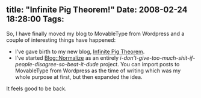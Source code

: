 title: "Infinite Pig Theorem!"
Date: 2008-02-24 18:28:00
Tags: 
---
<p>So, I have finally moved my blog to MovableType from Wordpress and a couple of interesting things have happened:</p>
<ul>
<li>I&#8217;ve gave birth to my new blog, <a href="http://infinitepig.damog.net/">Infinite Pig Theorem</a>.</li>
<li>I&#8217;ve started <a href="http://search.cpan.org/%7Edamog/Blog-Normalize-0.0rc1/">Blog::Normalize</a> as an entirely <i>i-don&#8217;t-give-too-much-shit-if-people-disagree-so-beat-it-dude</i> project. You can import posts to MovableType from Wordpress as the time of writing which was my whole purpose at first, but then expanded the idea.</li>
</ul>
<p>It feels good to be back.</p>
